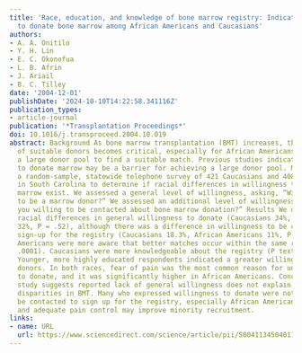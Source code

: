 ```yaml
---
title: 'Race, education, and knowledge of bone marrow registry: Indicators of willingness
  to donate bone marrow among African Americans and Caucasians'
authors:
- A. A. Onitilo
- Y. H. Lin
- E. C. Okonofua
- L. B. Afrin
- J. Ariail
- B. C. Tilley
date: '2004-12-01'
publishDate: '2024-10-10T14:22:58.341116Z'
publication_types:
- article-journal
publication: '*Transplantation Proceedings*'
doi: 10.1016/j.transproceed.2004.10.019
abstract: Background As bone marrow transplantation (BMT) increases, the availability
  of suitable donors becomes critical, especially for African Americans, who require
  a large donor pool to find a suitable match. Previous studies indicated willingness
  to donate marrow may be a barrier for achieving a large donor pool. Methods We conducted
  a random-sample, statewide telephone survey of 421 Caucasians and 408 African Americans
  in South Carolina to determine if racial differences in willingness to donate bone
  marrow exist. We assessed a general level of willingness, asking, “Will you be willing
  to be a marrow donor?” We assessed an additional level of willingness, asking, “Are
  you willing to be contacted about bone marrow donation?” Results We detected no
  racial differences in general willingness to donate (Caucasians 34%, African Americans
  32%, P = .52), although there was a difference in willingness to be contacted to
  sign-up for the registry (Caucasians 18.3%, African Americans 11%, P = .003). African
  Americans were more aware that better matches occur within the same race (P textless
  .0001). Caucasians were more knowledgeable about the registry (P textless .0001).
  Younger, more highly educated respondents indicated a greater willingness to be
  donors. In both races, fear of pain was the most common reason for unwillingness
  to donate, and it was significantly higher in African Americans. Conclusion Our
  study suggests reported lack of general willingness does not explain the racial
  disparities in BMT. Many who expressed willingness to donate were not willing to
  be contacted to sign up for the registry, especially African Americans. Education
  and adequate pain control may improve minority recruitment.
links:
- name: URL
  url: https://www.sciencedirect.com/science/article/pii/S0041134504011856
---
```

